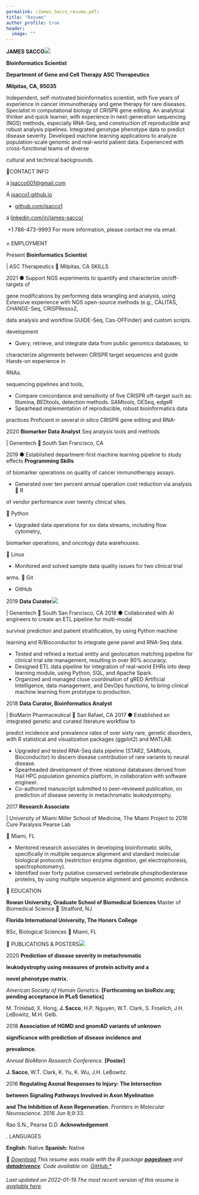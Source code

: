 ```yaml
---
permalink: /James_Sacco_resume.pdf/
title: "Resume"
author_profile: true
header:
  image: ""
---
```


**JAMES SACCO![](Aspose.Words.eb3063da-8c09-487f-9519-44c07f4ce427.001.png)**

**Bioinformatics Scientist**

**Department of Gene and Cell Therapy** **ASC Therapeutics** 

**Milpitas, CA, 95035**

Independent, self-motivated bioinformatics scientist, with five years of experience in cancer immunotherapy and gene therapy for rare diseases. Specialist in computational biology of CRISPR gene editing. An analytical thinker and quick learner, with experience in next-generation sequencing (NGS) methods, especially RNA-Seq, and construction of reproducible and robust analysis pipelines. Integrated genotype phenotype data to predict disease severity. Developed machine learning applications to analyze population-scale genomic and real-world patient data. Experienced with cross-functional teams of diverse

cultural and technical backgrounds.

CONTACT INFO

à <jsacco001@gmail.com>

Á [jsacco1.github.io](https://jsacco1.github.io/)

- [github.com/jsacco1](https://github.com/jsacco1)

á [linkedin.com/in/james-sacco/](https://www.linkedin.com/in/james-sacco/)

 +1 786-473-9993 For more information, please contact me via email.

± EMPLOYMENT

Present **Bioinformatics Scientist**

| ASC Therapeutics  Milpitas, CA SKILLS

2021 ● Support NGS experiments to quantify and characterize on/off-targets of

gene modifications by performing data wrangling and analysis, using Extensive experience with NGS open-source methods (e.g., CALITAS, CHANGE-Seq, CRISPResso2,

data analysis and workflow GUIDE-Seq, Cas-OFFinder) and custom scripts.

development

- Query, retrieve, and integrate data from public genomics databases, to

characterize alignments between CRISPR target sequences and guide Hands-on experience in

RNAs.

sequencing pipelines and tools,

- Compare concordance and sensitivity of five CRISPR off-target such as: Illumina, BEDtools, detection methods. SAMtools, DESeq, edgeR
- Spearhead implementation of reproducible, robust bioinformatics data

practices Proficient in several *in silico* CRISPR gene editing and RNA-

2020 **Biomarker Data Analyst** Seq analysis tools and methods

| Genentech  South San Francisco, CA

2019 ● Established department-first machine learning pipeline to study effects **Programming Skills**

of biomarker operations on quality of cancer immunotherapy assays.

- Generated over ten percent annual operation cost reduction via analysis  R

of vendor performance over twenty clinical sites.

 Python

- Upgraded data operations for six data streams, including flow cytometry,

biomarker operations, and oncology data warehouses.

 Linux

- Monitored and solved sample data quality issues for two clinical trial

arms.  Git

- GitHub

2019 **Data Curator![](Aspose.Words.eb3063da-8c09-487f-9519-44c07f4ce427.002.png)**

| Genentech  South San Francisco, CA 2018 ● Collaborated with AI engineers to create an ETL pipeline for multi-modal

survival prediction and patient stratification, by using Python machine

learning and R/Bioconductor to integrate gene panel and RNA-Seq data.

- Tested and refined a textual entity and geolocation matching pipeline for clinical trial site management, resulting in over 90% accuracy.
- Designed ETL data pipeline for integration of real-world EHRs into deep learning module, using Python, SQL, and Apache Spark.
- Organized and managed close coordination of gRED Artificial Intelligence, data management, and DevOps functions, to bring clinical machine learning from prototype to production.

2018 **Data Curator, Bioinformatics Analyst**

| BioMarin Pharmaceutical  San Rafael, CA 2017 ● Established an integrated genetic and curated literature workflow to

predict incidence and prevalence rates of over sixty rare, genetic disorders, with R statistical and visualization packages (ggplot2) and MATLAB.

- Upgraded and tested RNA-Seq data pipeline (STAR2, SAMtools, Bioconductor) to discern disease contribution of rare variants to neural disease.
- Spearheaded development of three relational databases derived from Hail HPC population genomics platform, in collaboration with software engineer.
- Co-authored manuscript submitted to peer-reviewed publication, on prediction of disease severity in metachromatic leukodystrophy.

2017 **Research Associate**

| University of Miami Miller School of Medicine, The Miami Project to 2016 Cure Paralysis Pearse Lab

 Miami, FL

- Mentored research associates in developing bioinformatic skills, specifically in multiple sequence alignment and standard molecular biological protocols (restriction enzyme digestion, gel electrophoresis, spectrophotometry).
- Identified over forty putative conserved vertebrate phosphodiesterase proteins, by using multiple sequence alignment and genomic evidence.

 EDUCATION

**Rowan University, Graduate School of Biomedical Sciences** Master of Biomedical Science  Stratford, NJ

**Florida International University, The Honors College**

BSc, Biological Sciences  Miami, FL

 PUBLICATIONS & POSTERS![](Aspose.Words.eb3063da-8c09-487f-9519-44c07f4ce427.003.png)

2020 **Prediction of disease severity in metachromatic**

**leukodystrophy using measures of protein activity and a**

**novel phenotype matrix.**

*American Society of Human Genetics.* **[Forthcoming on bioRxiv.org; pending acceptance in PLoS Genetics]**

M. Trinidad, X. Hong, **J. Sacco**, H.P. Nguyen, W.T. Clark, S. Froelich, J.H. LeBowitz, M.H. Gelb.

2018 **Association of HGMD and gnomAD variants of unknown**

**significance with prediction of disease incidence and**

**prevalence.**

*Annual BioMarin Research Conference.* **[Poster]**

**J. Sacco**, W.T. Clark, K. Yu, K. Wu, J.H. LeBowitz.

2016 **Regulating Axonal Responses to Injury: The Intersection**

**between Signaling Pathways Involved in Axon Myelination**

**and The Inhibition of Axon Regeneration.** *Frontiers in Molecular Neuroscience.* 2016 Jun 8;9:33.

Rao S.N., Pearse D.D. **Acknowledgement**

. LANGUAGES

**English:** Native **Spanish:** Native

 *[Download ](https://jsacco1.github.io/James_Sacco_resume.pdf)This resume was made with the R package [**pagedown**](https://github.com/rstudio/pagedown) and [**datadrivencv**](http://nickstrayer.me/datadrivencv/index.html). Code available on*  *[GitHub.*](https://github.com/jsacco1/resume)*

*Last updated on 2022-01-19.The most recent version of this resume is [available here](https://jsacco1.github.io/James_Sacco_resume.pdf).*
